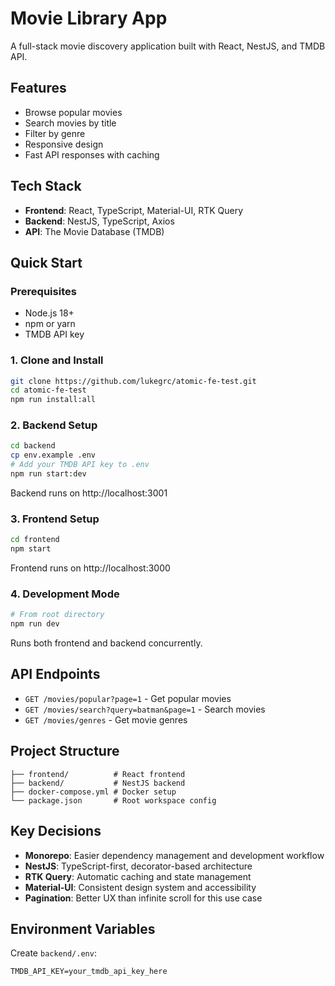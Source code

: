# Movie Library App

A full-stack movie discovery application built with React, NestJS, and TMDB API.

## Features

- Browse popular movies
- Search movies by title
- Filter by genre
- Responsive design
- Fast API responses with caching

## Tech Stack

- **Frontend**: React, TypeScript, Material-UI, RTK Query
- **Backend**: NestJS, TypeScript, Axios
- **API**: The Movie Database (TMDB)

## Quick Start

### Prerequisites

- Node.js 18+
- npm or yarn
- TMDB API key

### 1. Clone and Install

```bash
git clone https://github.com/lukegrc/atomic-fe-test.git
cd atomic-fe-test
npm run install:all
```

### 2. Backend Setup

```bash
cd backend
cp env.example .env
# Add your TMDB API key to .env
npm run start:dev
```

Backend runs on http://localhost:3001

### 3. Frontend Setup

```bash
cd frontend
npm start
```

Frontend runs on http://localhost:3000

### 4. Development Mode

```bash
# From root directory
npm run dev
```

Runs both frontend and backend concurrently.

## API Endpoints

- `GET /movies/popular?page=1` - Get popular movies
- `GET /movies/search?query=batman&page=1` - Search movies
- `GET /movies/genres` - Get movie genres

## Project Structure

```
├── frontend/          # React frontend
├── backend/           # NestJS backend
├── docker-compose.yml # Docker setup
└── package.json       # Root workspace config
```

## Key Decisions

- **Monorepo**: Easier dependency management and development workflow
- **NestJS**: TypeScript-first, decorator-based architecture
- **RTK Query**: Automatic caching and state management
- **Material-UI**: Consistent design system and accessibility
- **Pagination**: Better UX than infinite scroll for this use case

## Environment Variables

Create `backend/.env`:

```
TMDB_API_KEY=your_tmdb_api_key_here
```

